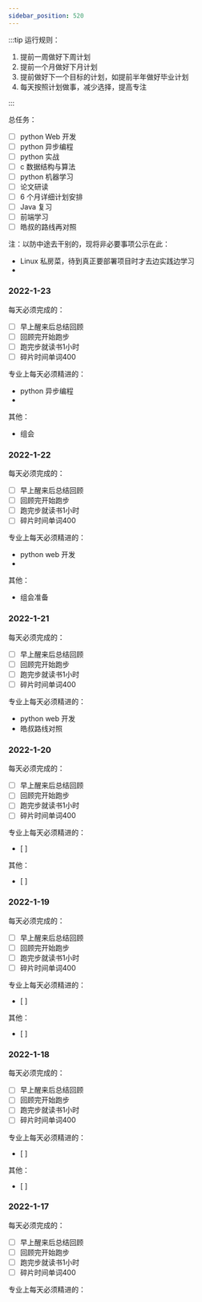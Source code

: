 ```yaml
---
sidebar_position: 520
---
```


:::tip 运行规则：

1. 提前一周做好下周计划
2. 提前一个月做好下月计划
3. 提前做好下一个目标的计划，如提前半年做好毕业计划
4. 每天按照计划做事，减少选择，提高专注

:::

总任务：
- [ ] python Web 开发
- [ ] python 异步编程
- [ ] python 实战
- [ ] c 数据结构与算法
- [ ] python 机器学习
- [ ] 论文研读
- [ ] 6 个月详细计划安排
- [ ] Java 复习
- [ ] 前端学习
- [ ] 皓叔的路线再对照

注：以防中途去干别的，现将非必要事项公示在此：
- Linux 私房菜，待到真正要部署项目时才去边实践边学习
- 
 
### 2022-1-23

每天必须完成的：
- [ ]  早上醒来后总结回顾
- [ ]  回顾完开始跑步
- [ ]  跑完步就读书1小时
- [ ]  碎片时间单词400

专业上每天必须精进的：
- python 异步编程
- 

其他：
- 组会

### 2022-1-22

每天必须完成的：
- [ ]  早上醒来后总结回顾
- [ ]  回顾完开始跑步
- [ ]  跑完步就读书1小时
- [ ]  碎片时间单词400

专业上每天必须精进的：
- python web 开发
- 

其他：
- 组会准备


### 2022-1-21

每天必须完成的：
- [ ]  早上醒来后总结回顾
- [ ]  回顾完开始跑步
- [ ]  跑完步就读书1小时
- [ ]  碎片时间单词400

专业上每天必须精进的：
- python web 开发
- 皓叔路线对照

### 2022-1-20

每天必须完成的：
- [ ]  早上醒来后总结回顾
- [ ]  回顾完开始跑步
- [ ]  跑完步就读书1小时
- [ ]  碎片时间单词400

专业上每天必须精进的：
- [ ]  

其他：
- [ ]  

### 2022-1-19

每天必须完成的：
- [ ]  早上醒来后总结回顾
- [ ]  回顾完开始跑步
- [ ]  跑完步就读书1小时
- [ ]  碎片时间单词400

专业上每天必须精进的：
- [ ]  

其他：
- [ ]  

### 2022-1-18

每天必须完成的：
- [ ]  早上醒来后总结回顾
- [ ]  回顾完开始跑步
- [ ]  跑完步就读书1小时
- [ ]  碎片时间单词400

专业上每天必须精进的：
- [ ]  

其他：
- [ ]  

### 2022-1-17

每天必须完成的：
- [ ]  早上醒来后总结回顾
- [ ]  回顾完开始跑步
- [ ]  跑完步就读书1小时
- [ ]  碎片时间单词400

专业上每天必须精进的：

